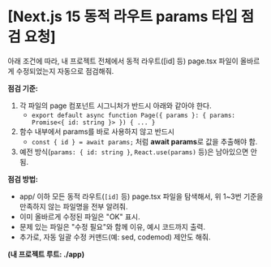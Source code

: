 # [Next.js 15 동적 라우트 params 타입 점검 요청]

아래 조건에 따라, 내 프로젝트 전체에서 동적 라우트([id] 등) page.tsx 파일이 올바르게 수정되었는지 자동으로 점검해줘.

**점검 기준:**
1. 각 파일의 page 컴포넌트 시그니처가 반드시 아래와 같아야 한다.
   - `export default async function Page({ params }: { params: Promise<{ id: string }> }) { ... }`
2. 함수 내부에서 params를 바로 사용하지 않고 반드시
   - `const { id } = await params;` 처럼 **await params**로 값을 추출해야 함.
3. 예전 방식(`params: { id: string }`, `React.use(params)` 등)은 남아있으면 안 됨.

**점검 방법:**
- app/ 이하 모든 동적 라우트(`[id]` 등) page.tsx 파일을 탐색해서,
  위 1~3번 기준을 만족하지 않는 파일명을 전부 알려줘.
- 이미 올바르게 수정된 파일은 "OK" 표시.
- 문제 있는 파일은 "수정 필요"와 함께 이유, 예시 코드까지 출력.
- 추가로, 자동 일괄 수정 커맨드(예: sed, codemod) 제안도 해줘.

**(내 프로젝트 루트: ./app)**

